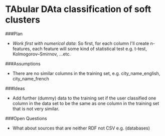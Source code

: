 # TAbular DAta classification of soft clusters

###Plan
* *Work first with numerical data*: So first, for each column I'll create n-features, each feature will some kind of statistical test e.g. t-test, Kolmogorov–Smirnov, ...etc.


###Assumptions
* There are no similar columns in the training set, e.g. city_name_english, city_name_french


###Ideas
* Add further (dummy) data to the training set if the user classified one column in the data set to be the same as one column in the training set that is not very similar.


###Open Questions
* What about sources that are neither RDF not CSV e.g. (databases)

